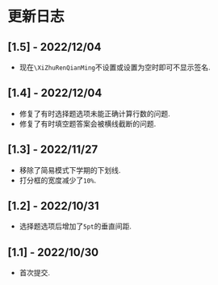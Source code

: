 # 更新日志

## [1.5] - 2022/12/04
+ 现在`\XiZhuRenQianMing`不设置或设置为空时即可不显示签名.

## [1.4] - 2022/12/04
+ 修复了有时选择题选项未能正确计算行数的问题.
+ 修复了有时填空题答案会被横线截断的问题.

## [1.3] - 2022/11/27
+ 移除了简易模式下学期的下划线.
+ 打分框的宽度减少了`10%`.

## [1.2] - 2022/10/31
+ 选择题选项后增加了`5pt`的垂直间距.

## [1.1] - 2022/10/30
+ 首次提交.
